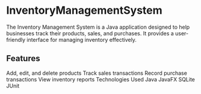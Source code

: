 ﻿# InventoryManagementSystem
The Inventory Management System is a Java application designed to help businesses track their products, sales, and purchases. It provides a user-friendly interface for managing inventory effectively.
## Features
Add, edit, and delete products
Track sales transactions
Record purchase transactions
View inventory reports
Technologies Used
Java
JavaFX
SQLite
JUnit

